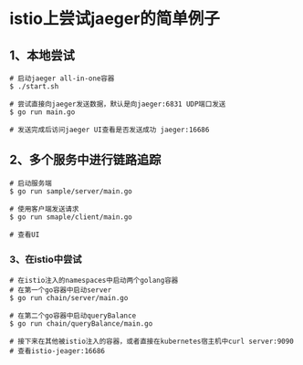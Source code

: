 # istio上尝试jaeger的简单例子

## 1、本地尝试

```shell
# 启动jaeger all-in-one容器
$ ./start.sh

# 尝试直接向jaeger发送数据，默认是向jaeger:6831 UDP端口发送
$ go run main.go

# 发送完成后访问jaeger UI查看是否发送成功 jaeger:16686
```



## 2、多个服务中进行链路追踪

```shell
# 启动服务端
$ go run sample/server/main.go

# 使用客户端发送请求
$ go run smaple/client/main.go

# 查看UI
```



### 3、在istio中尝试

```shell
# 在istio注入的namespaces中启动两个golang容器
# 在第一个go容器中启动server
$ go run chain/server/main.go

# 在第二个go容器中启动queryBalance
$ go run chain/queryBalance/main.go

# 接下来在其他被istio注入的容器，或者直接在kubernetes宿主机中curl server:9090
# 查看istio-jeager:16686
```